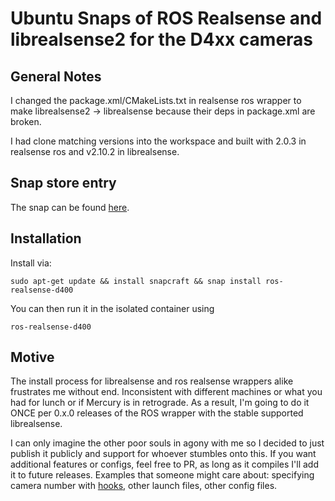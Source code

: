 # Ubuntu Snaps of ROS Realsense and librealsense2 for the D4xx cameras

## General Notes

I changed the package.xml/CMakeLists.txt in realsense ros wrapper to make librealsense2 -> librealsense because their deps in package.xml are broken.

I had clone matching versions into the workspace and built with 2.0.3 in realsense ros and v2.10.2 in librealsense. 

## Snap store entry
The snap can be found [here]().

## Installation
Install via:

```
sudo apt-get update && install snapcraft && snap install ros-realsense-d400
```

You can then run it in the isolated container using 

```
ros-realsense-d400
```

## Motive

The install process for librealsense and ros realsense wrappers alike frustrates me without end. Inconsistent with different machines or what you had for lunch or if Mercury is in retrograde. As a result, I'm going to do it ONCE per 0.x.0 releases of the ROS wrapper with the stable supported librealsense. 

I can only imagine the other poor souls in agony with me so I decided to just publish it publicly and support for whoever stumbles onto this. If you want additional features or configs, feel free to PR, as long as it compiles I'll add it to future releases. Examples that someone might care about: specifying camera number with [hooks](https://docs.snapcraft.io/build-snaps/hooks), other launch files, other config files. 
